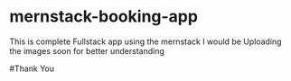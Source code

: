 # mernstack-booking-app
This is complete Fullstack app using the mernstack 
I would be Uploading the images soon for better understanding

#Thank You
